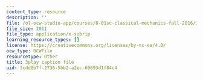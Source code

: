 ```yaml
---
content_type: resource
description: ''
file: /ol-ocw-studio-app/courses/8-01sc-classical-mechanics-fall-2016/3cdd0b7f27365bb2a2ec69693d1f84c4_esHLwySu4XU.vtt
file_size: 2011
file_type: application/x-subrip
learning_resource_types: []
license: https://creativecommons.org/licenses/by-nc-sa/4.0/
ocw_type: OCWFile
resourcetype: Other
title: 3play caption file
uid: 3cdd0b7f-2736-5bb2-a2ec-69693d1f84c4
---
```

